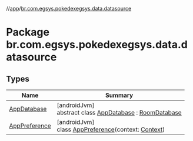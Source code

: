 //[app](../../index.md)/[br.com.egsys.pokedexegsys.data.datasource](index.md)

# Package br.com.egsys.pokedexegsys.data.datasource

## Types

| Name | Summary |
|---|---|
| [AppDatabase](-app-database/index.md) | [androidJvm]<br>abstract class [AppDatabase](-app-database/index.md) : [RoomDatabase](https://developer.android.com/reference/kotlin/androidx/room/RoomDatabase.html) |
| [AppPreference](-app-preference/index.md) | [androidJvm]<br>class [AppPreference](-app-preference/index.md)(context: [Context](https://developer.android.com/reference/kotlin/android/content/Context.html)) |
